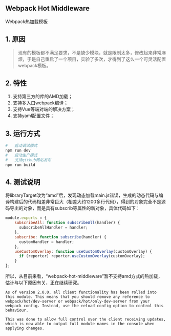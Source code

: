 Webpack Hot Middleware
-----------------------
Webpack热加载模板

## 1. 原因
> 现有的模板都不满足要求，不是缺少模块，就是限制太多，修改起来非常麻烦，于是自己重启了一个项目，实验了多次，才得到了这么一个可灵活配置webpack模板。

## 2. 特性
1. 支持第三方的库的AMD加载；
2. 支持多入口webpack编译；
3. 支持Vue等端对端的解决方案；
4. 支持yaml配置文件；

## 3. 运行方式
```bash
#   启动调试模式
npm run dev
#   启动生产模式
#   支持github网站发布
npm run build
```

## 4. 测试说明
将libraryTarget改为“amd”后，发现动态加载main.js错误，生成的动态代码与编译构建后的代码相差非常巨大（相差大约1200多行代码），得到的对象完全不是源码导出的对象，而是具有subscrib等属性的新对象，具体代码如下：
```javascript
module.exports = {
    subscribeAll: function subscribeAll(handler) {
      subscribeAllHandler = handler;
    },
    subscribe: function subscribe(handler) {
      customHandler = handler;
    },
    useCustomOverlay: function useCustomOverlay(customOverlay) {
      if (reporter) reporter.useCustomOverlay(customOverlay);
    }
};
```
所以，从目前来看，“webpack-hot-middleware”暂不支持amd方式的热加载，估计与以下原因有关，正在继续研究。
```
As of version 2.0.0, all client functionality has been rolled into this module. This means that you should remove any reference to webpack/hot/dev-server or webpack/hot/only-dev-server from your webpack config. Instead, use the reload config option to control this behaviour.

This was done to allow full control over the client receiving updates, which is now able to output full module names in the console when applying changes.
```